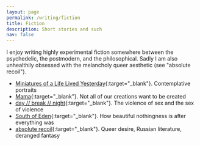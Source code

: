 ```yaml
---
layout: page
permalink: /writing/fiction
title: Fiction
description: Short stories and such
nav: false
---
```


I enjoy writing highly experimental fiction somewhere between the psychedelic, the postmodern, and the philosophical. Sadly I am also unhealthily obsessed with the melancholy queer aesthetic (see "absolute recoil").

- [Miniatures of a Life Lived Yesterday](files/miniatures.pdf){:target="_blank"}. Contemplative portraits
- [Mama](files/Mama.pdf){:target="_blank"}. Not all of our creations want to be created
- [day // break // night](files/day_break_night.pdf){:target="_blank"}. The violence of sex and the sex of violence
- [South of Eden](files/south_of_eden.pdf){:target="_blank"}. How beautiful nothingness is after everything was
- [absolute recoil](files/absolute_recoil.pdf){:target="_blank"}. Queer desire, Russian literature, deranged fantasy